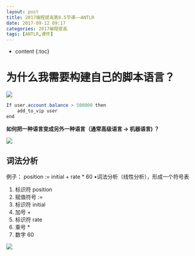 ```yaml
---
layout: post
title: 2017编程提高第8.5节课——ANTLR
date: 2017-09-12 09:17
categories: 2017编程提高
tags: [ANTLR,课件]
---
```


* content
{:toc}

# 为什么我需要构建自己的脚本语言？
![][1]

```java
If user.account.balance > 500000 then
	add_to_vip user
end
```

**如何把一种语言变成另外一种语言（通常高级语言 → 机器语言) ？**

![][2]

## 词法分析
例子： position := initial + rate * 60 •词法分析（线性分析），形成一个符号表
1. 标识符 position
2. 赋值符号 :=
3. 标识符 initial
4. 加号 +
5. 标识符 rate
6. 乘号 \*
7. 数字 60

![][3]




  [1]: https://www.github.com/lanyuanxiaoyao/GitGallery/raw/master/%E5%B0%8F%E4%B9%A6%E5%8C%A0/2017/9/12/2017%E7%BC%96%E7%A8%8B%E6%8F%90%E9%AB%98%E7%AC%AC8.5%E8%8A%82%E8%AF%BE%E2%80%94%E2%80%94ANTLR/%E5%9B%BE%E7%89%871.png
  [2]: https://www.github.com/lanyuanxiaoyao/GitGallery/raw/master/%E5%B0%8F%E4%B9%A6%E5%8C%A0/2017/9/12/2017%E7%BC%96%E7%A8%8B%E6%8F%90%E9%AB%98%E7%AC%AC8.5%E8%8A%82%E8%AF%BE%E2%80%94%E2%80%94ANTLR/%E5%9B%BE%E7%89%872.png
  [3]: https://www.github.com/lanyuanxiaoyao/GitGallery/raw/master/%E5%B0%8F%E4%B9%A6%E5%8C%A0/2017/9/12/2017%E7%BC%96%E7%A8%8B%E6%8F%90%E9%AB%98%E7%AC%AC8.5%E8%8A%82%E8%AF%BE%E2%80%94%E2%80%94ANTLR/%E5%9B%BE%E7%89%873.png